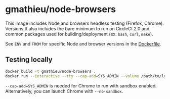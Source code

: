# gmathieu/node-browsers

This image includes Node and browsers headless testing (Firefox, Chrome).
Versions
It also includes the bare minimum to run on CircleCI 2.0 and common packages used for building/deployment (ex. `bash`, `curl`, `make`).

See `ENV` and `FROM` for specific Node and browser versions in the [Dockerfile](./Dockerfile).

## Testing locally

```sh
docker build -t gmathieu/node-browsers .
docker run --interactive --tty --cap-add=SYS_ADMIN --volume /path/to/local/repo:/percolate gmathieu/node-browsers /bin/bash
```

`--cap-add=SYS_ADMIN` is needed for Chrome to run with sandbox enabled.
Alternatively, you can launch Chrome with `--no-sandbox`.
